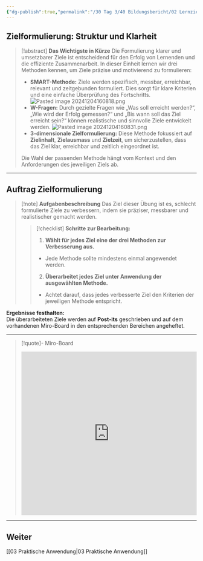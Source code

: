 ```yaml
---
{"dg-publish":true,"permalink":"/30 Tag 3/40 Bildungsbericht/02 Lernziele Formulieren/"}
---
```


## Zielformulierung: Struktur und Klarheit

>[!abstract] **Das Wichtigste in Kürze**
>Die Formulierung klarer und umsetzbarer Ziele ist entscheidend für den Erfolg von Lernenden und die effiziente Zusammenarbeit. In dieser Einheit lernen wir drei Methoden kennen, um Ziele präzise und motivierend zu formulieren:
>
>* **SMART-Methode:** Ziele werden spezifisch, messbar, erreichbar, relevant und zeitgebunden formuliert. Dies sorgt für klare Kriterien und eine einfache Überprüfung des Fortschritts.
>![Pasted image 20241204160818.png](/img/user/Pasted%20image%2020241204160818.png)
>* **W-Fragen:** Durch gezielte Fragen wie „Was soll erreicht werden?“, „Wie wird der Erfolg gemessen?“ und „Bis wann soll das Ziel erreicht sein?“ können realistische und sinnvolle Ziele entwickelt werden.
>  ![Pasted image 20241204160831.png](/img/user/Pasted%20image%2020241204160831.png)
>* **3-dimensionale Zielformulierung:** Diese Methode fokussiert auf **Zielinhalt**, **Zielausmass** und **Zielzeit**, um sicherzustellen, dass das Ziel klar, erreichbar und zeitlich eingeordnet ist.
>
>Die Wahl der passenden Methode hängt vom Kontext und den Anforderungen des jeweiligen Ziels ab.

---

## Auftrag Zielformulierung

>[!note] **Aufgabenbeschreibung**
>Das Ziel dieser Übung ist es, schlecht formulierte Ziele zu verbessern, indem sie präziser, messbarer und realistischer gemacht werden.
>
>>[!checklist] **Schritte zur Bearbeitung:**
>>
>>1. **Wählt für jedes Ziel eine der drei Methoden zur Verbesserung aus.**
>>   - Jede Methode sollte mindestens einmal angewendet werden.
>>2. **Überarbeitet jedes Ziel unter Anwendung der ausgewählten Methode.**
>>   - Achtet darauf, dass jedes verbesserte Ziel den Kriterien der jeweiligen Methode entspricht.

**Ergebnisse festhalten:**  
Die überarbeiteten Ziele werden auf **Post-its** geschrieben und auf dem vorhandenen Miro-Board in den entsprechenden Bereichen angeheftet.  

---

>[!quote]- Miro-Board
><iframe width="100%" height="432" src="https://miro.com/app/live-embed/uXjVLKN6QrM=/?moveToViewport=-7076,-5840,14566,7810&embedId=687871178949" frameborder="0" scrolling="no" allow="fullscreen; clipboard-read; clipboard-write" allowfullscreen></iframe>

---

## Weiter
[[03 Praktische Anwendung\|03 Praktische Anwendung]]

